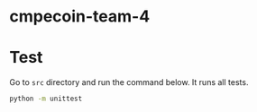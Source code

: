 ﻿# cmpecoin-team-4


# Test

Go to ```src``` directory and run the command below. It runs all tests.

```bash
python -m unittest
```
